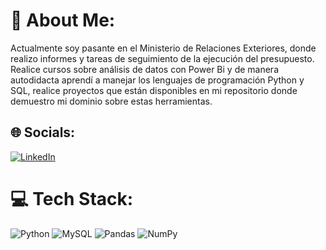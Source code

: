 # 💫 About Me:
Actualmente soy pasante en el Ministerio de Relaciones Exteriores, donde realizo informes y tareas de seguimiento de la ejecución del presupuesto. Realice cursos sobre análisis de datos con Power Bi y de manera autodidacta aprendí a manejar los lenguajes de programación Python y SQL, realice proyectos que están disponibles en mi repositorio donde demuestro mi dominio sobre estas herramientas.<br>


## 🌐 Socials:
[![LinkedIn](https://img.shields.io/badge/LinkedIn-%230077B5.svg?logo=linkedin&logoColor=white)](https://linkedin.com/in/gonzalezariel022) 

# 💻 Tech Stack:
![Python](https://img.shields.io/badge/python-3670A0?style=for-the-badge&logo=python&logoColor=ffdd54) ![MySQL](https://img.shields.io/badge/mysql-%2300f.svg?style=for-the-badge&logo=mysql&logoColor=white) ![Pandas](https://img.shields.io/badge/pandas-%23150458.svg?style=for-the-badge&logo=pandas&logoColor=white) ![NumPy](https://img.shields.io/badge/numpy-%23013243.svg?style=for-the-badge&logo=numpy&logoColor=white)
